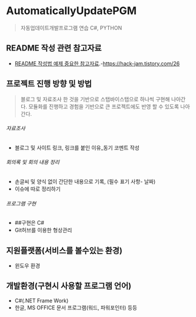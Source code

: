 # AutomaticallyUpdatePGM
> 자동업데이트개발프로그램 연습 C#, PYTHON
## README 작성 관련 참고자료
- [README 작성법 예제 중요한 참고자료](https://hack-jam.tistory.com/26).-https://hack-jam.tistory.com/26
## 프로젝트 진행 방향 및 방법
> 블로그 및 자료조사 한 것을 기반으로 스탭바이스탭으로 하나씩 구현해 나아간다. 
> 모듈화를 진행하고 경험을 기반으로 큰 프로젝트에도 반영 할 수 있도록 나아간다.
###### 자료조사
- 블로그 및 사이트 링크, 링크를 붙인 이유_동기 코멘트 작성

###### 회의록 및 회의 내용 정리
- 손글씨 및 양식 없이 간단한 내용으로 기록, (필수 표기 사항- 날짜)
- 이슈에 따로 정리하기
###### 프로그램 구현
- ##구현은 C#
- Git허브를 이용한 형상관리
## 지원플랫폼(서비스를 볼수있는 환경)
- 윈도우 환경
## 개발환경(구현시 사용할 프로그램 언어)
- C#(.NET Frame Work)
- 한글, MS OFFICE 문서 프로그램(워드, 파워포인터) 등등
